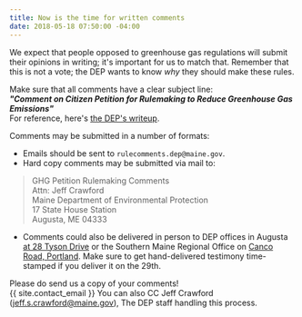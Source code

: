 ```yaml
---
title: Now is the time for written comments
date: 2018-05-18 07:50:00 -04:00
---
```


We expect that people opposed to greenhouse gas regulations will submit their opinions in writing; it's important for us to match that. Remember that this is not a vote; the DEP wants to know *why* they should make these rules.

Make sure that all comments have a clear subject line:  
**_"Comment on Citizen Petition for Rulemaking to Reduce Greenhouse Gas Emissions"_**  
For reference, here's [the DEP's writeup](http://www.maine.gov/dep/rules/index.html#794983 "Maine D.E.P.").

Comments may be submitted in a number of formats:  
* Emails should be sent to `rulecomments.dep@maine.gov`.  
* Hard copy comments may be submitted via mail to:  
> GHG Petition Rulemaking Comments  
> Attn:  Jeff Crawford  
> Maine Department of Environmental Protection  
> 17 State House Station  
> Augusta, ME  04333  
* Comments could also be delivered in person to DEP offices in Augusta [at 28 Tyson Drive](http://www.maine.gov/dep/contact/cmro.html "Map to the DEP office") or the Southern Maine Regional Office on [Canco Road, Portland](http://www.maine.gov/dep/contact/smro.html "Map to the DEP office in Portland"). Make sure to get hand-delivered testimony time-stamped if you deliver it on the 29th.

Please do send us a copy of your comments!  
{{ site.contact_email }}
You can also CC Jeff Crawford (jeff.s.crawford@maine.gov), The DEP staff handling this process.